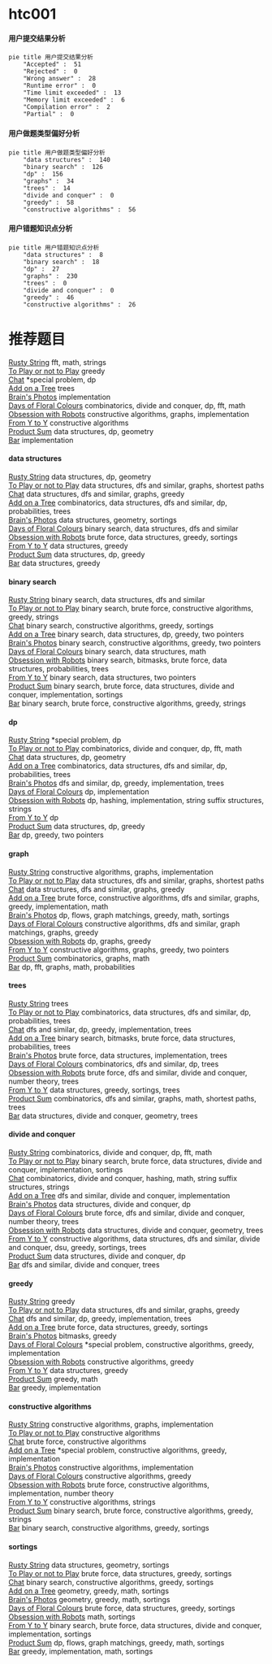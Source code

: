 # htc001
<!-- tabs:start -->
#### **用户提交结果分析**

```mermaid
pie title 用户提交结果分析
    "Accepted" :  51
    "Rejected" :  0
    "Wrong answer" :  28
    "Runtime error" :  0
    "Time limit exceeded" :  13
    "Memory limit exceeded" :  6
    "Compilation error" :  2
    "Partial" :  0
```
#### **用户做题类型偏好分析**

```mermaid
pie title 用户做题类型偏好分析
    "data structures" :  140
    "binary search" :  126
    "dp" :  156
    "graphs" :  34
    "trees" :  14
    "divide and conquer" :  0
    "greedy" :  58
    "constructive algorithms" :  56
```
#### **用户错题知识点分析**

```mermaid
pie title 用户错题知识点分析
    "data structures" :  8
    "binary search" :  18
    "dp" :  27
    "graphs" :  230
    "trees" :  0
    "divide and conquer" :  0
    "greedy" :  46
    "constructive algorithms" :  26
```
<!-- tabs:end -->
# 推荐题目
[Rusty String](http://codeforces.com/problemset/problem/827/E)		fft,
                        math,
                        strings		  
[To Play or not to Play](http://codeforces.com/problemset/problem/856/F)		greedy		  
[Chat](http://codeforces.com/problemset/problem/928/B)		*special problem,
                        dp		  
[Add on a Tree](https://codeforces.com/contest/1189/problem/D1)		trees		  
[Brain's Photos](http://codeforces.com/problemset/problem/707/A)		implementation		  
[Days of Floral Colours](http://codeforces.com/problemset/problem/848/E)		combinatorics,
                        divide and conquer,
                        dp,
                        fft,
                        math		  
[Obsession with Robots](http://codeforces.com/problemset/problem/8/B)		constructive algorithms,
                        graphs,
                        implementation		  
[From Y to Y](http://codeforces.com/problemset/problem/848/A)		constructive algorithms		  
[Product Sum](http://codeforces.com/problemset/problem/631/E)		data structures,
                        dp,
                        geometry		  
[Bar](http://codeforces.com/problemset/problem/56/A)		implementation		  
<!-- tabs:start -->
#### **data structures**
[Rusty String](http://codeforces.com/problemset/problem/631/E)		data structures,
                        dp,
                        geometry		  
[To Play or not to Play](http://codeforces.com/problemset/problem/877/D)		data structures,
                        dfs and similar,
                        graphs,
                        shortest paths		  
[Chat](http://codeforces.com/problemset/problem/825/E)		data structures,
                        dfs and similar,
                        graphs,
                        greedy		  
[Add on a Tree](http://codeforces.com/problemset/problem/629/E)		combinatorics,
                        data structures,
                        dfs and similar,
                        dp,
                        probabilities,
                        trees		  
[Brain's Photos](http://codeforces.com/problemset/problem/1388/E)		data structures,
                        geometry,
                        sortings		  
[Days of Floral Colours](http://codeforces.com/problemset/problem/932/B)		binary search,
                        data structures,
                        dfs and similar		  
[Obsession with Robots](http://codeforces.com/problemset/problem/1497/A)		brute force,
                        data structures,
                        greedy,
                        sortings		  
[From Y to Y](http://codeforces.com/problemset/problem/1446/D1)		data structures,
                        greedy		  
[Product Sum](http://codeforces.com/problemset/problem/1481/E)		data structures,
                        dp,
                        greedy		  
[Bar](http://codeforces.com/problemset/problem/1477/B)		data structures,
                        greedy		  
#### **binary search**
[Rusty String](http://codeforces.com/problemset/problem/932/B)		binary search,
                        data structures,
                        dfs and similar		  
[To Play or not to Play](http://codeforces.com/problemset/problem/1493/C)		binary search,
                        brute force,
                        constructive algorithms,
                        greedy,
                        strings		  
[Chat](http://codeforces.com/problemset/problem/1419/D1)		binary search,
                        constructive algorithms,
                        greedy,
                        sortings		  
[Add on a Tree](http://codeforces.com/problemset/problem/1492/C)		binary search,
                        data structures,
                        dp,
                        greedy,
                        two pointers		  
[Brain's Photos](http://codeforces.com/problemset/problem/1463/D)		binary search,
                        constructive algorithms,
                        greedy,
                        two pointers		  
[Days of Floral Colours](http://codeforces.com/problemset/problem/1490/G)		binary search,
                        data structures,
                        math		  
[Obsession with Robots](http://codeforces.com/problemset/problem/1479/D)		binary search,
                        bitmasks,
                        brute force,
                        data structures,
                        probabilities,
                        trees		  
[From Y to Y](http://codeforces.com/problemset/problem/1436/E)		binary search,
                        data structures,
                        two pointers		  
[Product Sum](http://codeforces.com/problemset/problem/1461/D)		binary search,
                        brute force,
                        data structures,
                        divide and conquer,
                        implementation,
                        sortings		  
[Bar](http://codeforces.com/problemset/problem/1493/C)		binary search,
                        brute force,
                        constructive algorithms,
                        greedy,
                        strings		  
#### **dp**
[Rusty String](http://codeforces.com/problemset/problem/928/B)		*special problem,
                        dp		  
[To Play or not to Play](http://codeforces.com/problemset/problem/848/E)		combinatorics,
                        divide and conquer,
                        dp,
                        fft,
                        math		  
[Chat](http://codeforces.com/problemset/problem/631/E)		data structures,
                        dp,
                        geometry		  
[Add on a Tree](http://codeforces.com/problemset/problem/629/E)		combinatorics,
                        data structures,
                        dfs and similar,
                        dp,
                        probabilities,
                        trees		  
[Brain's Photos](http://codeforces.com/problemset/problem/765/E)		dfs and similar,
                        dp,
                        greedy,
                        implementation,
                        trees		  
[Days of Floral Colours](http://codeforces.com/problemset/problem/1109/A)		dp,
                        implementation		  
[Obsession with Robots](http://codeforces.com/problemset/problem/356/E)		dp,
                        hashing,
                        implementation,
                        string suffix structures,
                        strings		  
[From Y to Y](http://codeforces.com/problemset/problem/149/D)		dp		  
[Product Sum](http://codeforces.com/problemset/problem/1481/E)		data structures,
                        dp,
                        greedy		  
[Bar](http://codeforces.com/problemset/problem/1250/G)		dp,
                        greedy,
                        two pointers		  
#### **graph**
[Rusty String](http://codeforces.com/problemset/problem/8/B)		constructive algorithms,
                        graphs,
                        implementation		  
[To Play or not to Play](http://codeforces.com/problemset/problem/877/D)		data structures,
                        dfs and similar,
                        graphs,
                        shortest paths		  
[Chat](http://codeforces.com/problemset/problem/825/E)		data structures,
                        dfs and similar,
                        graphs,
                        greedy		  
[Add on a Tree](http://codeforces.com/problemset/problem/1487/C)		brute force,
                        constructive algorithms,
                        dfs and similar,
                        graphs,
                        greedy,
                        implementation,
                        math		  
[Brain's Photos](http://codeforces.com/problemset/problem/1437/C)		dp,
                        flows,
                        graph matchings,
                        greedy,
                        math,
                        sortings		  
[Days of Floral Colours](http://codeforces.com/problemset/problem/1470/D)		constructive algorithms,
                        dfs and similar,
                        graph matchings,
                        graphs,
                        greedy		  
[Obsession with Robots](http://codeforces.com/problemset/problem/1476/C)		dp,
                        graphs,
                        greedy		  
[From Y to Y](http://codeforces.com/problemset/problem/1304/D)		constructive algorithms,
                        graphs,
                        greedy,
                        two pointers		  
[Product Sum](http://codeforces.com/problemset/problem/1475/C)		combinatorics,
                        graphs,
                        math		  
[Bar](http://codeforces.com/problemset/problem/553/E)		dp,
                        fft,
                        graphs,
                        math,
                        probabilities		  
#### **trees**
[Rusty String](https://codeforces.com/contest/1189/problem/D1)		trees		  
[To Play or not to Play](http://codeforces.com/problemset/problem/629/E)		combinatorics,
                        data structures,
                        dfs and similar,
                        dp,
                        probabilities,
                        trees		  
[Chat](http://codeforces.com/problemset/problem/765/E)		dfs and similar,
                        dp,
                        greedy,
                        implementation,
                        trees		  
[Add on a Tree](http://codeforces.com/problemset/problem/1479/D)		binary search,
                        bitmasks,
                        brute force,
                        data structures,
                        probabilities,
                        trees		  
[Brain's Photos](http://codeforces.com/problemset/problem/1511/C)		brute force,
                        data structures,
                        implementation,
                        trees		  
[Days of Floral Colours](http://codeforces.com/problemset/problem/1499/F)		combinatorics,
                        dfs and similar,
                        dp,
                        trees		  
[Obsession with Robots](http://codeforces.com/problemset/problem/1491/E)		brute force,
                        dfs and similar,
                        divide and conquer,
                        number theory,
                        trees		  
[From Y to Y](http://codeforces.com/problemset/problem/1466/D)		data structures,
                        greedy,
                        sortings,
                        trees		  
[Product Sum](http://codeforces.com/problemset/problem/1495/D)		combinatorics,
                        dfs and similar,
                        graphs,
                        math,
                        shortest paths,
                        trees		  
[Bar](http://codeforces.com/problemset/problem/1303/G)		data structures,
                        divide and conquer,
                        geometry,
                        trees		  
#### **divide and conquer**
[Rusty String](http://codeforces.com/problemset/problem/848/E)		combinatorics,
                        divide and conquer,
                        dp,
                        fft,
                        math		  
[To Play or not to Play](http://codeforces.com/problemset/problem/1461/D)		binary search,
                        brute force,
                        data structures,
                        divide and conquer,
                        implementation,
                        sortings		  
[Chat](http://codeforces.com/problemset/problem/1466/G)		combinatorics,
                        divide and conquer,
                        hashing,
                        math,
                        string suffix structures,
                        strings		  
[Add on a Tree](http://codeforces.com/problemset/problem/1490/D)		dfs and similar,
                        divide and conquer,
                        implementation		  
[Brain's Photos](https://codeforces.com/contest/1483/problem/C)		data structures,
                        divide and conquer,
                        dp		  
[Days of Floral Colours](http://codeforces.com/problemset/problem/1491/E)		brute force,
                        dfs and similar,
                        divide and conquer,
                        number theory,
                        trees		  
[Obsession with Robots](http://codeforces.com/problemset/problem/1303/G)		data structures,
                        divide and conquer,
                        geometry,
                        trees		  
[From Y to Y](http://codeforces.com/problemset/problem/1494/D)		constructive algorithms,
                        data structures,
                        dfs and similar,
                        divide and conquer,
                        dsu,
                        greedy,
                        sortings,
                        trees		  
[Product Sum](http://codeforces.com/problemset/problem/1482/E)		data structures,
                        divide and conquer,
                        dp		  
[Bar](http://codeforces.com/problemset/problem/566/C)		dfs and similar,
                        divide and conquer,
                        trees		  
#### **greedy**
[Rusty String](http://codeforces.com/problemset/problem/856/F)		greedy		  
[To Play or not to Play](http://codeforces.com/problemset/problem/825/E)		data structures,
                        dfs and similar,
                        graphs,
                        greedy		  
[Chat](http://codeforces.com/problemset/problem/765/E)		dfs and similar,
                        dp,
                        greedy,
                        implementation,
                        trees		  
[Add on a Tree](http://codeforces.com/problemset/problem/1497/A)		brute force,
                        data structures,
                        greedy,
                        sortings		  
[Brain's Photos](http://codeforces.com/problemset/problem/1303/D)		bitmasks,
                        greedy		  
[Days of Floral Colours](http://codeforces.com/problemset/problem/774/C)		*special problem,
                        constructive algorithms,
                        greedy,
                        implementation		  
[Obsession with Robots](https://codeforces.com/contest/791/problem/C)		constructive algorithms,
                        greedy		  
[From Y to Y](http://codeforces.com/problemset/problem/1446/D1)		data structures,
                        greedy		  
[Product Sum](http://codeforces.com/problemset/problem/1278/B)		greedy,
                        math		  
[Bar](http://codeforces.com/problemset/problem/1506/B)		greedy,
                        implementation		  
#### **constructive algorithms**
[Rusty String](http://codeforces.com/problemset/problem/8/B)		constructive algorithms,
                        graphs,
                        implementation		  
[To Play or not to Play](http://codeforces.com/problemset/problem/848/A)		constructive algorithms		  
[Chat](http://codeforces.com/problemset/problem/932/C)		brute force,
                        constructive algorithms		  
[Add on a Tree](http://codeforces.com/problemset/problem/774/C)		*special problem,
                        constructive algorithms,
                        greedy,
                        implementation		  
[Brain's Photos](http://codeforces.com/problemset/problem/421/A)		constructive algorithms,
                        implementation		  
[Days of Floral Colours](https://codeforces.com/contest/791/problem/C)		constructive algorithms,
                        greedy		  
[Obsession with Robots](http://codeforces.com/problemset/problem/439/C)		brute force,
                        constructive algorithms,
                        implementation,
                        number theory		  
[From Y to Y](https://codeforces.com/contest/1064/problem/C)		constructive algorithms,
                        strings		  
[Product Sum](http://codeforces.com/problemset/problem/1493/C)		binary search,
                        brute force,
                        constructive algorithms,
                        greedy,
                        strings		  
[Bar](http://codeforces.com/problemset/problem/1419/D1)		binary search,
                        constructive algorithms,
                        greedy,
                        sortings		  
#### **sortings**
[Rusty String](http://codeforces.com/problemset/problem/1388/E)		data structures,
                        geometry,
                        sortings		  
[To Play or not to Play](http://codeforces.com/problemset/problem/1497/A)		brute force,
                        data structures,
                        greedy,
                        sortings		  
[Chat](http://codeforces.com/problemset/problem/1419/D1)		binary search,
                        constructive algorithms,
                        greedy,
                        sortings		  
[Add on a Tree](https://codeforces.com/contest/1496/problem/C)		geometry,
                        greedy,
                        math,
                        sortings		  
[Brain's Photos](http://codeforces.com/problemset/problem/1495/A)		geometry,
                        greedy,
                        math,
                        sortings		  
[Days of Floral Colours](http://codeforces.com/problemset/problem/1497/A)		brute force,
                        data structures,
                        greedy,
                        sortings		  
[Obsession with Robots](http://codeforces.com/problemset/problem/1427/A)		math,
                        sortings		  
[From Y to Y](http://codeforces.com/problemset/problem/1461/D)		binary search,
                        brute force,
                        data structures,
                        divide and conquer,
                        implementation,
                        sortings		  
[Product Sum](http://codeforces.com/problemset/problem/1437/C)		dp,
                        flows,
                        graph matchings,
                        greedy,
                        math,
                        sortings		  
[Bar](http://codeforces.com/problemset/problem/1473/A)		greedy,
                        implementation,
                        math,
                        sortings		  
<!-- tabs:end -->
